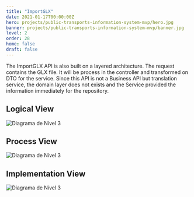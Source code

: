 ```yaml
---
title: "ImportGLX"
date: 2021-01-17T00:00:00Z
hero: projects/public-transports-information-system-mvp/hero.jpg
banner: projects/public-transports-information-system-mvp/banner.jpg
level: 2
order: 28
home: false
draft: false
---
```

The ImportGLX API is also built on a layered architecture. The request contains the GLX file. It will be process in the controller and transformed on DTO for the service. Since this API is not a Business API but translation service, the domain layer does not exists and the Service provided the information immediately for the repository.
## Logical View
![Diagrama de Nível 3](/images/projects/public-transports-information-system-mvp/diagrams/N3-PROC-GLX.jpg)
## Process View
![Diagrama de Nível 3](/images/projects/public-transports-information-system-mvp/diagrams/N3-SSD-GLX.jpg)
## Implementation View
![Diagrama de Nível 3](/images/projects/public-transports-information-system-mvp/diagrams/N3-IMP-GLX.jpg)